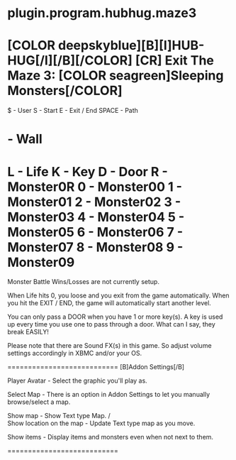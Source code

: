 plugin.program.hubhug.maze3
===========================
[COLOR deepskyblue][B][I]HUB-HUG[/I][/B][/COLOR]  [CR] Exit The Maze 3:  [COLOR seagreen]Sleeping Monsters[/COLOR]
===========================
$  - User
S  - Start
E  - Exit / End
SPACE  - Path
#  - Wall
L  - Life
K  - Key
D  - Door
R  - Monster0R
0  - Monster00
1  - Monster01
2  - Monster02
3  - Monster03
4  - Monster04
5  - Monster05
6  - Monster06
7  - Monster07
8  - Monster08
9  - Monster09
===========================
Monster Battle Wins/Losses are not currently setup.

When Life hits 0, you loose and you exit from the game automatically.
When you hit the EXIT / END, the game will automatically start another level.

You can only pass a DOOR when you have 1 or more key(s).  A key is used up every time you use one to pass through a door.  What can I say, they break EASILY!

Please note that there are Sound FX(s) in this game.  So adjust volume settings accordingly in XBMC and/or your OS.

===========================
[B]Addon Settings[/B]

Player Avatar  - Select the graphic you'll play as.

Select Map  - There is an option in Addon Settings to let you manually browse/select a map.

Show map  - Show Text type Map.
/\
Show location on the map  - Update Text type map as you move.

Show items  - Display items and monsters even when not next to them.


===========================
